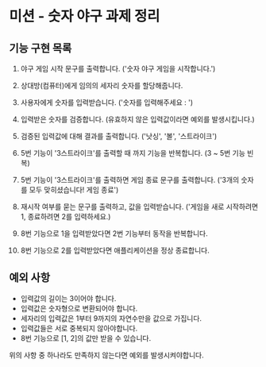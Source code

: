 # 미션 - 숫자 야구 과제 정리

## 기능 구현 목록

1. 야구 게임 시작 문구를 출력합니다. ('숫자 야구 게임을 시작합니다.')

2. 상대방(컴퓨터)에게 임의의 세자리 숫자를 할당해줍니다.

3. 사용자에게 숫자를 입력받습니다. ('숫자를 입력해주세요 : ')

4. 입력받은 숫자를 검증합니다. (유효하지 않은 입력값이라면 예외를 발생시킵니다.)

5. 검증된 입력값에 대해 결과를 출력합니다. ('낫싱', '볼', '스트라이크')

6. 5번 기능이 '3스트라이크'를 출력할 때 까지 기능을 반복합니다. (3 ~ 5번 기능 빈복)

7. 5번 기능이 '3스트라이크'를 출력하면 게임 종료 문구를 출력합니다. ('3개의 숫자를 모두 맞히셨습니다! 게임 종료')

8. 재시작 여부를 묻는 문구를 출력하고, 값을 입력받습니다. ('게임을 새로 시작하려면 1, 종료하려면 2를 입력하세요.)

9. 8번 기능으로 1을 입력받았다면 2번 기능부터 동작을 반복합니다.

10. 8번 기능으로 2를 입력받았다면 애플리케이션을 정상 종료합니다.

## 예외 사항

- 입력값의 길이는 3이어야 합니다.
- 입력값은 숫자형으로 변환되어야 합니다.
- 세자리의 입력값은 1부터 9까지의 자연수만을 값으로 가집니다.
- 입력값들은 서로 중복되지 않아야합니다.
- 8번 기능으로 [1, 2]의 값만 받을 수 있습니다.

위의 사항 중 하나라도 만족하지 않는다면 예외를 발생시켜야합니다.
